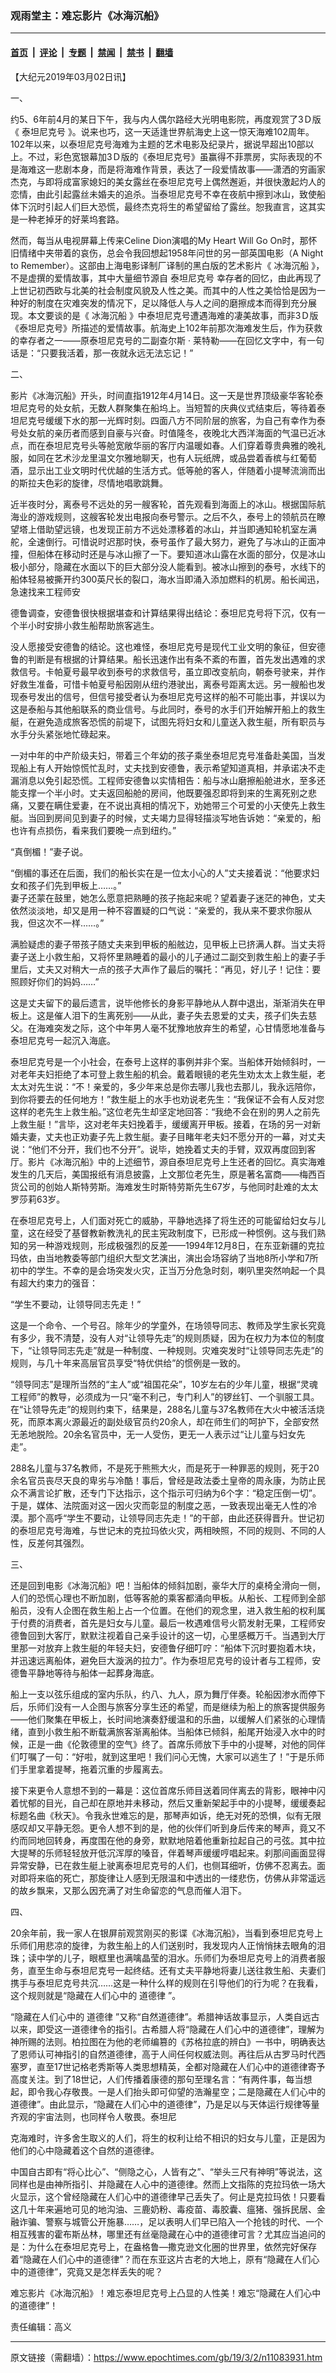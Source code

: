 ### 观雨堂主：难忘影片《冰海沉船》

---

#### [首页](../../../..?n11083931) &nbsp;|&nbsp; [评论](../../../../../epoch-comment?n11083931) &nbsp;|&nbsp; [专题](../../../../../epoch-special?n11083931) &nbsp;|&nbsp; [禁闻](../../../../../epoch-news?n11083931) &nbsp;|&nbsp; [禁书](../../../../../books?n11083931) &nbsp;|&nbsp; [翻墙](https://github.com/gfw-breaker/nogfw/blob/master/README.md?n11083931)


<div class="post_content" id="artbody" itemprop="articleBody">
 <!-- article content begin -->
 <p>
  【大纪元2019年03月02日讯】
 </p>
 <p>
  一、
 </p>
 <p>
  约5、6年前4月的某日下午，我与内人偶尔路经大光明电影院，再度观赏了3Ｄ版《
  <ok href="https://www.epochtimes.com/gb/tag/%E6%B3%B0%E5%9D%A6%E5%B0%BC%E5%85%8B%E5%8F%B7.html">
   泰坦尼克号
  </ok>
  》。说来也巧，这一天适逢世界航海史上这一惊天海难102周年。102年以来，以泰坦尼克号海难为主题的艺术电影及纪录片，据说早超出10部以上。不过，彩色宽银幕加3Ｄ版的《泰坦尼克号》虽赢得不菲票房，实际表现的不是海难这一悲剧本身，而是将海难作背景，表达了一段爱情故事——潇洒的穷画家杰克，与即将成富家媳妇的美女露丝在泰坦尼克号上偶然邂逅，并很快激起灼人的恋情，由此引起露丝未婚夫的追杀。当泰坦尼克号不幸在夜航中擦到冰山，致使船体下沉时引起人们巨大恐慌，最终杰克将生的希望留给了露丝。恕我直言，这其实是一种老掉牙的好莱坞套路。
 </p>
 <p>
  然而，每当从电视屏幕上传来Celine Dion演唱的My Heart Will Go On时，那怀旧情绪中夹带着的哀伤，总会令我回想起1958年问世的另一部英国电影（A Night to Remember）。这部由上海电影译制厂译制的黑白版的艺术影片《
  <ok href="https://www.epochtimes.com/gb/tag/%E5%86%B0%E6%B5%B7%E6%B2%89%E8%88%B9.html">
   冰海沉船
  </ok>
  》，不是虚撰的爱情故事，其中大量细节源自
  <ok href="https://www.epochtimes.com/gb/tag/%E6%B3%B0%E5%9D%A6%E5%B0%BC%E5%85%8B%E5%8F%B7.html">
   泰坦尼克号
  </ok>
  幸存者的回忆，由此再现了上世记初西欧与北美的社会制度风貌及人性之美。而其中的人性之美恰恰是因为一种好的制度在灾难突发的情况下，足以降低人与人之间的磨擦成本而得到充分展现。本文要谈的是《
  <ok href="https://www.epochtimes.com/gb/tag/%E5%86%B0%E6%B5%B7%E6%B2%89%E8%88%B9.html">
   冰海沉船
  </ok>
  》中泰坦尼克号遭遇海难的凄美故事，而非3Ｄ版《泰坦尼克号》所描述的爱情故事。航海史上102年前那次海难发生后，作为获救的幸存者之一——原泰坦尼克号的二副查尔斯
  <span class="s1">
   ‧
  </span>
  莱特勒——在回忆文字中，有一句话是：“只要我活着，那一夜就永远无法忘记！”
 </p>
 <p>
  二、
 </p>
 <p>
  影片《冰海沉船》开头，时间直指1912年4月14日。这一天是世界顶级豪华客轮泰坦尼克号的处女航，无数人群聚集在船坞上。当短暂的庆典仪式结束后，等待着泰坦尼克号缓缓下水的那一光辉时刻。四面八方不同阶层的旅客，为自己有幸作为泰号处女航的亲历者而感到自豪与兴奋。时值隆冬，夜晚北大西洋海面的气温已近冰点，而在泰坦尼克号头等舱宽敞华丽的客厅内温暖如春。人们穿着尊贵典雅的晚礼服，如同在艺术沙龙里温文尔雅地聊天，也有人玩纸牌，或品尝着香槟与红葡萄酒，显示出工业文明时代优越的生活方式。低等舱的客人，伴随着小提琴流淌而出的斯拉夫色彩的旋律，尽情地唱歌跳舞。
 </p>
 <p>
  近半夜时分，离泰号不远处的另一艘客轮，首先观看到海面上的冰山。根据国际航海业的游戏规则，这艘客轮发出电报向泰号警示。之后不久，泰号上的领航员在瞭望塔上借助望远镜，也发现正前方不远处漂移着的冰山，并当即通知轮机室左满舵，全速倒行。可惜说时迟那时快，泰号虽作了最大努力，避免了与冰山的正面冲撞，但船体在移动时还是与冰山擦了一下。要知道冰山露在水面的部分，仅是冰山极小部分，隐藏在水面以下的巨大部分没人能看到。被冰山擦到的泰号，水线下的船体轻易被撕开约300英尺长的裂口，海水当即涌入添加燃料的机房。船长闻迅，急速找来工程师安
 </p>
 <p>
  德鲁调查，安德鲁很快根据堪查和计算结果得出结论：泰坦尼克号将下沉，仅有一个半小时安排小救生船帮助旅客逃生。
 </p>
 <p>
  没人愿接受安德鲁的结论。这也难怪，泰坦尼克号是现代工业文明的象征，但安德鲁的判断是有根据的计算结果。船长迅速作出有条不紊的布置，首先发出遇难的求救信号。卡帕夏号最早收到泰号的求救信号，虽立即改变航向，朝泰号驶来，并作好救生准备，可惜卡帕夏号船因刚从纽约港驶出，离泰号距离太远。另一艘船也发现泰号发出的信号，但信号接受者认为泰坦尼克号这样的船不可能出事，并误以为这是泰船与其他船联系的商业信号。与此同时，泰号的水手们开始解开船上的救生艇，在避免造成旅客恐慌的前堤下，试图先将妇女和儿童送入救生艇，所有职员与水手分头紧张地忙碌起来。
 </p>
 <p>
  一对中年的中产阶级夫妇，带着三个年幼的孩子乘坐泰坦尼克号准备赴美国，当发现船上有人开始惊慌忙乱时，丈夫找到安德鲁，表示希望知道真相，并承诺决不走漏消息以免引起恐慌。工程师安德鲁以实情相告：船与冰山磨擦船舱进水，至多还能支撑一个半小时。丈夫返回船舱的房间，他既要强忍即将到来的生离死别之悲痛，又要在瞒住爱妻，在不说出真相的情况下，劝她带三个可爱的小天使先上救生艇。当回到房间见到妻子的时候，丈夫竭力显得轻描淡写地告诉她：“亲爱的，船也许有点损伤，看来我们要晚一点到纽约。”
 </p>
 <p>
  “真倒楣！”妻子说。
 </p>
 <p>
  “倒楣的事还在后面，我们的船长实在是一位太小心的人”丈夫接着说：“他要求妇女和孩子们先到甲板上……。”
  <br/>
  妻子还蒙在鼓里，她怎么愿意把熟睡的孩子拖起来呢？望着妻子迷茫的神色，丈夫依然淡淡地，却又是用一种不容置疑的口气说：“亲爱的，我从来不要求你服从我，但这次不一样……。”
 </p>
 <p>
  满脸疑虑的妻子带孩子随丈夫来到甲板的船舷边，见甲板上已挤满人群。当丈夫将妻子送上小救生船，又将怀里熟睡着的最小的儿子通过二副交到救生船上的妻子手里后，丈夫又对稍大一点的孩子大声作了最后的嘱托：“再见，好儿子！记住：要照顾好你们的妈妈……”
 </p>
 <p>
  这是丈夫留下的最后遗言，说毕他修长的身影平静地从人群中退出，渐渐消失在甲板上。这是催人泪下的生离死别——从此，妻子失去恩爱的丈夫，孩子们失去慈父。在海难突发之际，这个中年男人毫不犹豫地放弃生的希望，心甘情愿地准备与泰坦尼克号一起沉入海底。
 </p>
 <p>
  泰坦尼克号是一个小社会，在泰号上这样的事例并非个案。当船体开始倾斜时，一对老年夫妇拒绝了本可登上救生船的机会。戴着眼镜的老先生劝太太上救生艇，老太太对先生说：“不！亲爱的，多少年来总是你去哪儿我也去那儿，我永远陪你，到你将要去的任何地方！”救生艇上的水手也劝说老先生：“我保证不会有人反对您这样的老先生上救生船。”这位老先生却坚定地回答：“我绝不会在别的男人之前先上救生艇！”言毕，这对老年夫妇挽着手，缓缓离开甲板。接着，在场的另一对新婚夫妻，丈夫也正劝妻子先上救生艇。妻子目睹年老夫妇不愿分开的一幕，对丈夫说：“他们不分开，我们也不分开”。说毕，她挽着丈夫的手臂，双双再度回到客厅。影片《冰海沉船》中的上述细节，源自泰坦尼克号上生还者的回忆。真实海难发生的几天后，美国报纸有消息披露，上文那位老先生，原是著名富商——梅西百货公司的创始人斯特劳斯。海难发生时斯特劳斯先生67岁，与他同时赴难的太太罗莎莉63岁。
 </p>
 <p>
  在泰坦尼克号上，人们面对死亡的威胁，平静地选择了将生还的可能留给妇女与儿童，这在经受了基督教新教洗礼的民主宪政制度下，已形成一种惯例。这与我们熟知的另一种游戏规则，形成极强烈的反差——1994年12月8日，在东亚新疆的克拉玛依，由当地教委等部门组织大型文艺演出，演出会场容纳了当地8所小学和7所初中的学生。不幸的是会场突发火灾，正当万分危急时刻，喇叭里突然响起一个具有超大约束力的强音：
 </p>
 <p>
  “学生不要动，让领导同志先走！”
 </p>
 <p>
  这是一个命令、一个号召。除年少的学童外，在场领导同志、教师及学生家长究竟有多少，我不清楚，没有人对“让领导先走”的规则质疑，因为在权力为本位的制度下，“让领导同志先走”就是一种制度、一种规则。灾难突发时“让领导同志先走”的规则，与几十年来高层官员享受“特优供给”的惯例是一致的。
 </p>
 <p>
  “领导同志”是理所当然的“主人”或“祖国花朵”，10岁左右的少年儿童，根据“灵魂工程师”的教导，必须成为一只“毫不利己，专门利人”的锣丝钉、一个驯服工具。在“让领导先走”的规则约束下，结果是，288名儿童与37名教师在大火中被活活烧死，而原本离火源最近的副处级官员约20余人，却在师生们的呵护下，全部安然无恙地脱险。20余名官员中，无一人受伤，更无一人表示过“让儿童与妇女先走”。
 </p>
 <p>
  288名儿童与37名教师，不是死于熊熊大火，而是死于一种罪恶的规则，死于20余名官员丧尽天良的卑劣与冷酷！事后，曾经是政法委土皇帝的周永康，为防止民众不满言论扩散，还专门下达指示，这个指示可归纳为6个字：“稳定压倒一切”。于是，媒体、法院面对这一因火灾而彰显的制度之恶，一致表现出毫无人性的冷漠。那个高呼“学生不要动，让领导同志先走！”的干部，由此还获得晋升。世记初的泰坦尼克号海难，与世记末的克拉玛依火灾，两相映照，不同的规则、不同的人性，反差何其强烈。
 </p>
 <p>
  三、
 </p>
 <p>
  还是回到电影《冰海沉船》吧！当船体的倾斜加剧，豪华大厅的桌椅全滑向一侧，人们的恐慌心理也不断加剧，低等客舱的乘客都涌向甲板。从船长、工程师到全部船员，没有人企图在救生船上占一个位置。在他们的观念里，进入救生船的权利属于付费的消费者，首先是妇女与儿童。最后一枚遇难信号火箭发射无果，工程师安德鲁回到大客厅，默默注视着自己亲手设计的这一切，心里感概万千。当遇到大厅里那一对放弃上救生艇的年轻夫妇，安德鲁仔细叮咛：“船体下沉时要抱着木块，并迅速远离船体，避免巨大漩涡的拉力”。作为泰坦尼克号的设计者与工程师，安德鲁平静地等待与船体一起葬身海底。
 </p>
 <p>
  船上一支以弦乐组成的室内乐队，约八、九人，原为舞厅伴奏。轮船因渗水而停下后，乐师们没有一人企图与旅客分享生还的希望，而是继续为船上的旅客提供服务——他们聚集在甲板上，长时间地演奏舒缓温和的乐曲，以缓解人们紧张的心理情绪，直到小救生船不断载满旅客渐离船体。当船体已倾斜，船尾开始浸入水中的时候，正是一曲《伦敦德里的空气》终了。首席乐师放下手中的小提琴，对他的同伴们叮嘱了一句：“好啦，就到这里吧！我们问心无愧，大家可以逃生了！”于是乐师们手里拿着提琴，拖着沉重的步履离去。
 </p>
 <p>
  接下来更令人意想不到的一幕是：这位首席乐师目送着同伴离去的背影，眼神中闪着忧郁的目光，自己却在原地并未移动，然后又重新架起手中的小提琴，缓缓奏起标题名曲《秋天》。令我永世难忘的是，那琴声如诉，绝无对死的恐惧，似有无限感叹却又平静无怨。更令人想不到的是，他的伙伴们听到身后传来的琴声，竟又不约而同地回转身，再度围在他的身旁，默默地陪着他重新拉起自己的弓弦。其中拉大提琴的乐师轻轻放开低沉浑厚的嗓音，伴着琴声缓缓哼唱起来。刹那间画面显得异常安静，已在救生艇上驶离泰坦尼克号的人们，也侧耳细听，仿佛不忍离去。面对即将来临的死亡，那旋律让人感到无限温和中透出的一缕悲伤，仿佛从非常遥远的故乡飘来，又那么因充满了对生命留恋的气息而催人泪下。
 </p>
 <p>
  四、
 </p>
 <p>
  20余年前，我一家人在银屏前观赏刚买的影谍《冰海沉船》，当看到泰坦尼克号上乐师们用悲凉的旋律，为救生船上的人们送别时，我发现内人正悄悄抹去眼角的泪珠；读中学的儿子，眼框里也满噙晶莹的泪水。乐师们为泰坦尼克号上的消费者服务，直至生命与泰坦尼克号一起终结。还有丈夫平静地将妻儿送往救生船、夫妻们携手与泰坦尼克号共沉……这是一种什么样的规则在引导他们的行为呢？在我看，这个规则就是“隐藏在人们心中的
  <ok href="https://www.epochtimes.com/gb/tag/%E9%81%93%E5%BE%B7%E5%BE%8B.html">
   道德律
  </ok>
  ”。
 </p>
 <p>
  “隐藏在人们心中的
  <ok href="https://www.epochtimes.com/gb/tag/%E9%81%93%E5%BE%B7%E5%BE%8B.html">
   道德律
  </ok>
  ”又称“自然道德律”。希腊神话故事显示，人类自远古以来，即受这一道德律令的指引。古希腊人将“隐藏在人们心中的道德律”，理解为神所赐的法则。柏拉图在为他的老师编篡的《苏格拉底的辨白》一书中，明确表达了恩师认可神指引的自然道德律，高于人间任何权威法则。再往后从古罗马时代西塞罗，直至17世记格老秀斯等人类思想精英，全都对隐藏在人们心中的道德律寄予高度关注。到了18世记，人们传播着康德的那句至理名言：“有两件事，每当想起，即令我心存敬畏。一是人们抬头即可仰望的浩瀚星空；二是隐藏在人们心中的道德律”。由此显示，“隐藏在人们心中的道德律”，乃是足以与天体运行规律等量齐观的宇宙法则，也同样令人敬畏。泰坦尼
 </p>
 <p>
  克海难时，许多舍生取义的人们，将生的权利让给不相识的妇女与儿童，正是因为他们的心中隐藏着这个自然的道德律。
 </p>
 <p>
  中国自古即有“将心比心”、“侧隐之心，人皆有之”、“举头三尺有神明”等说法，这同样也是由神所指引、并隐藏在人心中的道德律。然而上文指陈的克拉玛依一场大火显示，这个曾经隐藏在人们心中的道德律早己丢失了。何止是克拉玛依！只要看这几十年来遍地可见的地沟油、三鹿奶粉、毒疫苗、毒胶囊、瘟猪、强拆民居、金融诈骗、警察与城管公开施暴……，足以表明人们早已陷入一个抢钱的时代、一个相互残害的霍布斯丛林，哪里还有丝毫隐藏在心中的道德律可言？尤其应当追问的是：为什么在泰坦尼克号上，在盎格鲁—撒克逊文化圈的世界里，依然完好保存着“隐藏在人们心中的道德律”？而在东亚这片古老的大地上，原有“隐藏在人们心中的道德律”，究竟又是怎样丢失的呢？
 </p>
 <p>
  难忘影片《冰海沉船》！难忘泰坦尼克号上凸显的人性美！难忘“隐藏在人们心中的道德律”！
 </p>
 <p>
  责任编辑：高义
 </p>
 <!-- article content end -->
 <div id="below_article_ad">
 </div>
</div>


---

原文链接（需翻墙）：https://www.epochtimes.com/gb/19/3/2/n11083931.htm